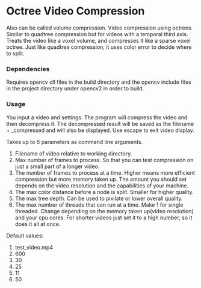 # Octree Video Compression
Also can be called volume compression.
Video compression using octrees. Similar to quadtree compression but for videos with a temporal third axis. Treats the video like a voxel volume, and compresses it like a sparse voxel octree. Just like quadtree compression, it uses color error to decide where to split.

### Dependencies
Requires opencv dll files in the build directory and the opencv include files in the project directory under opencv2 in order to build.


### Usage
You input a video and settings. The program will compress the video and then decompress it. The decompressed result will be saved as the filename + _compressed and will also be displayed. Use escape to exit video display.

Takes up to 6 parameters as command line arguments. 
1. Filename of video relative to working directory.
2. Max number of frames to process. So that you can test compression on just a small part of a longer video.
3. The number of frames to process at a time. Higher means more efficient compression but more memory taken up. The amount you should set depends on the video resolution and the capabilities of your machine.
4. The max color distance before a node is split. Smaller for higher quality.
5. The max tree depth. Can be used to pixilate or lower overall quality.
6. The max number of threads that can run at a time. Make 1 for single threaded. Change depending on the memory taken up(video resolution) and your cpu cores. For shorter videos just set it to a high number, so it does it all at once.

Default values:

1. test_video.mp4
2. 600
3. 30
4. 25
5. 11
6. 50
